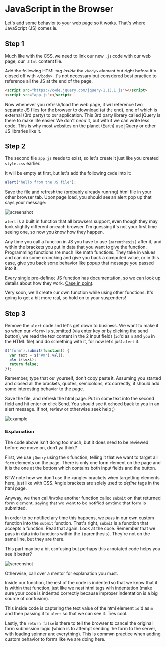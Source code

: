 # JavaScript in the Browser

Let's add some behavior to your web page so it works. That's where JavaScript (JS) comes in.

## Step 1

Much like with the CSS, we need to link our new `.js` code with our web page, our `.html` content file.

Add the following HTML tag _inside_ the `<body>` element but right before it's closed off with `</body>`. It's not necessary but considered best practice to reference all the JS at the end of the page.

```html
<script src="https://code.jquery.com/jquery-1.11.1.js"></script>
<script src="app.js"></script>
```

Now whenever you refresh/load the web page, it will reference two separate JS files for the browser to download (at the end), one of which is external (3rd party) to our application. This 3rd party library called jQuery is there to make life easier. We don't _need_ it, but with it we can write less code. This is why most websites on the planet (Earth) use jQuery or other JS libraries like it.

## Step 2

The second file `app.js` needs to exist, so let's create it just like you created `style.css` earlier.

It will be empty at first, but let's add the following code into it:

```js
alert('hello from the JS file');
```

Save the file and refresh the (probably already running) html file in your other browser tab. Upon page load, you should see an alert pop up that says your message:

![screenshot](http://d.pr/i/1iOIM/1t9ilpa9+)

`alert` is a built in function that all browsers support, even though they may look slightly different on each browser. I'm guessing it's not your first time seeing one, so now you know how they happen.

Any time you call a function in JS you have to use `(parenthesis)` after it, and within the brackets you put in data that you want to give the function. Programming functions are much like math functions. They take in values and can do some crunching and give you back a computed value, or in this case, give you back some behavior like popup that message you passed into it.

Every single pre-defined JS function has documentation, so we can look up details about how they work. [Case in point](https://developer.mozilla.org/en-US/docs/Web/API/Window/alert).

Very soon, we'll create our own function while using other functions. It's going to get a bit more real, so hold on to your suspenders!

## Step 3

Remove the `alert` code and let's get down to business. We want to make it so when our `<form>` is submitted (via enter key or by clicking the send button), we read the text content in the 2 input fields (`id`'d as `m` and `you` in the HTML file) and do something with it, for now let's just `alert` it.

```js
$('form').submit(function() {
  var text = $('#m').val();
  alert(text);
  return false;
});
```

Remember, type that out yourself, don't copy paste it. Assuming you started and closed all the brackets, quotes, semicolons, etc correctly, it should add some interesting behavior to the page. 

Save the file, and refresh the html page. Put in some text into the second field and hit enter or click Send. You should see it echoed back to you in an alert message. If not, review or otherwise seek help ;)

![example](http://d.pr/i/1dJ6W/mKRvFgKR+)

### Explanation

The code above isn't doing too much, but it does need to be reviewed before we move on, don't ya think?

First, we use `jQuery` using the `$` function, telling it that we want to target all `form` elements on the page. There is only one form element on the page and it is the one at the bottom which contains both input fields and the button.

BTW note how we don't use the `<`angle`>` brackets when targetting elements here, just like with CSS. Angle brackets are solely used to _define_ tags in the html page.

Anyway, we then call/invoke another function called `submit` on that returned form element, saying that we want to be notified anytime that form is submitted.

In order to be notified any time this happens, we pass in our own custom function into the `submit` function. That's right, `submit` is a function that accepts a function. Read that again. Look at the code. Remember that we pass in data into functions within the `(`parenthesis`)`. They're not on the same line, but they are there.

This part may be a bit confusing but perhaps this annotated code helps you see it better?

![screenshot](http://d.pr/i/1eAYn/2mERR8ql+)

Otherwise, call over a mentor for explanation you must.

Inside our function, the rest of the code is indented so that we know that it is within that function, just like we nest html tags with indentation (make sure your code is indented correctly because improper indentation is a big source of confusion).

This inside code is capturing the text value of the html element `id`'d as `m` and then passing it to `alert` so that we can see it. Tres cool.

Lastly, the `return false` is there to tell the browser to cancel the original form submission logic (which is to attempt sending the form to the server, with loading spinner and everything). This is common practice when adding custom behavior to forms like we are doing here.









